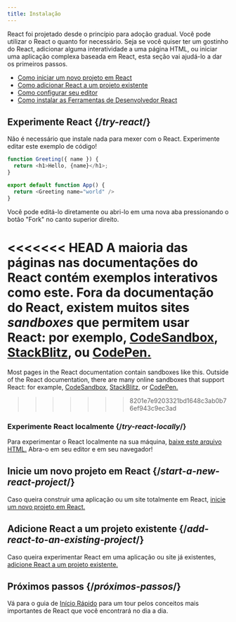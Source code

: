 ```yaml
---
title: Instalação
---
```


<Intro>

React foi projetado desde o princípio para adoção gradual. Você pode utilizar o React o quanto for necessário. Seja se você quiser ter um gostinho do React, adicionar alguma interatividade a uma página HTML, ou iniciar uma aplicação complexa baseada em React, esta seção vai ajudá-lo a dar os primeiros passos.

</Intro>

<YouWillLearn isChapter={true}>

* [Como iniciar um novo projeto em React](/learn/start-a-new-react-project)
* [Como adicionar React a um projeto existente](/learn/add-react-to-an-existing-project)
* [Como configurar seu editor](/learn/editor-setup)
* [Como instalar as Ferramentas de Desenvolvedor React](/learn/react-developer-tools)

</YouWillLearn>

## Experimente React {/*try-react*/}

Não é necessário que instale nada para mexer com o React. Experimente editar este exemplo de código!

<Sandpack>

```js
function Greeting({ name }) {
  return <h1>Hello, {name}</h1>;
}

export default function App() {
  return <Greeting name="world" />
}
```

</Sandpack>

Você pode editá-lo diretamente ou abri-lo em uma nova aba pressionando o botão "Fork" no canto superior direito.

<<<<<<< HEAD
A maioria das páginas nas documentações do React contém exemplos interativos como este. Fora da documentação do React, existem muitos sites *sandboxes* que permitem usar React: por exemplo, [CodeSandbox](https://codesandbox.io/s/new), [StackBlitz](https://stackblitz.com/fork/react), ou [CodePen.](https://codepen.io/pen?&editors=0010&layout=left&prefill_data_id=3f4569d1-1b11-4bce-bd46-89090eed5ddb)
=======
Most pages in the React documentation contain sandboxes like this. Outside of the React documentation, there are many online sandboxes that support React: for example, [CodeSandbox](https://codesandbox.io/s/new), [StackBlitz](https://stackblitz.com/fork/react), or [CodePen.](https://codepen.io/pen?template=QWYVwWN)
>>>>>>> 8201e7e9203321bd1648c3ab0b76ef943c9ec3ad

### Experimente React localmente {/*try-react-locally*/}

Para experimentar o React localmente na sua máquina, [baixe este arquivo HTML.](https://gist.githubusercontent.com/gaearon/0275b1e1518599bbeafcde4722e79ed1/raw/db72dcbf3384ee1708c4a07d3be79860db04bff0/example.html) Abra-o em seu editor e em seu navegador!

## Inicie um novo projeto em React {/*start-a-new-react-project*/}

Caso queira construir uma aplicação ou um site totalmente em React, [inicie um novo projeto em React.](/learn/start-a-new-react-project)

## Adicione React a um projeto existente {/*add-react-to-an-existing-project*/}

Caso queira experimentar React em uma aplicação ou site já existentes, [adicione React a um projeto existente.](/learn/add-react-to-an-existing-project)

## Próximos passos {/*próximos-passos*/}

Vá para o guia de [Início Rápido](/learn) para um tour pelos conceitos mais importantes de React que você encontrará no dia a dia.

